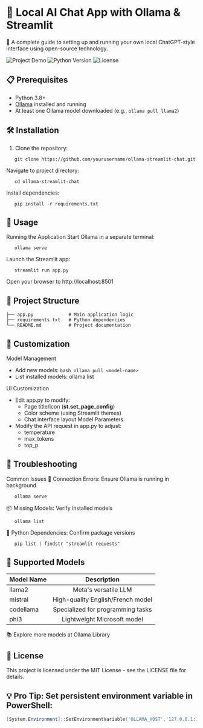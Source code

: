 # 🚀 Local AI Chat App with Ollama & Streamlit

🤖 A complete guide to setting up and running your own local ChatGPT-style interface using open-source technology.

![Project Demo](https://img.shields.io/badge/Demo-Local_AI_Chat-blue) 
![Python Version](https://img.shields.io/badge/Python-3.8%2B-green)
![License](https://img.shields.io/badge/License-MIT-yellow)

## 📋 Prerequisites

- Python 3.8+
- [Ollama](https://ollama.ai/) installed and running
- At least one Ollama model downloaded (e.g., `ollama pull llama2`)

## 🛠️ Installation

1. Clone the repository:
```
   git clone https://github.com/yourusername/ollama-streamlit-chat.git
```
Navigate to project directory:

```
   cd ollama-streamlit-chat
```
Install dependencies:

```
   pip install -r requirements.txt
```

## 🚀 Usage
Running the Application
Start Ollama in a separate terminal:

```
   ollama serve
```
Launch the Streamlit app:

```
   streamlit run app.py
```
Open your browser to http://localhost:8501

## 📂 Project Structure
```
├── app.py             # Main application logic
├── requirements.txt   # Python dependencies
└── README.md          # Project documentation
```
## 🔧 Customization
Model Management
   - Add new models: ```bash ollama pull <model-name>```
   - List installed models: ollama list

UI Customization
   - Edit app.py to modify:
      - Page title/icon (**st.set_page_config**)
      - Color scheme (using Streamlit themes)
      - Chat interface layout
Model Parameters
   - Modify the API request in app.py to adjust:
      - temperature
      - max_tokens
      - top_p

## 🚨 Troubleshooting

Common Issues
🔌 Connection Errors: Ensure Ollama is running in background

```
   ollama serve
```
📦 Missing Models: Verify installed models

```
   ollama list
```
🐍 Python Dependencies: Confirm package versions

```
   pip list | findstr "streamlit requests"
```

## 🤖 Supported Models
|Model Name	|Description|
|-----------|:-----------------------------:|
|llama2	|Meta's versatile LLM|
|mistral	|High-quality English/French model|
|codellama	|Specialized for programming tasks|
|phi3	|Lightweight Microsoft model|

📚 Explore more models at Ollama Library

## 📄 License
This project is licensed under the MIT License - see the LICENSE file for details.

## 💡 Pro Tip: Set persistent environment variable in PowerShell:

```powershell 
[System.Environment]::SetEnvironmentVariable('OLLAMA_HOST','127.0.0.1:11434','Machine')
```
